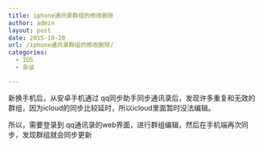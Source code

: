 ```yaml
---
title: iphone通讯录群组的修改删除
author: admin
layout: post
date: 2015-10-20
url: /iphone通讯录群组的修改删除/
categories:
  - IOS
  - 杂谈

---
```

新换手机后，从安卓手机通过 qq同步助手同步通讯录后，发现许多重复和无效的群组，因为icloud的同步比较延时，所以icloud里面暂时没法编辑。 

所以，需要登录到 qq通讯录的web界面，进行群组编辑，然后在手机端再次同步，发现群组就会同步更新